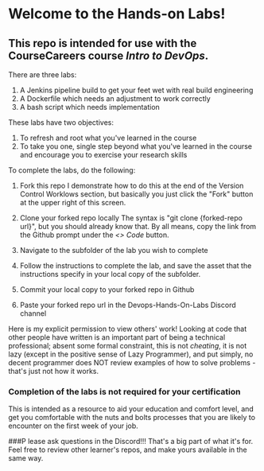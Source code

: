 # Welcome to the Hands-on Labs! 
## This repo is intended for use with the CourseCareers course *Intro to DevOps*.

There are three labs:

1. A Jenkins pipeline build to get your feet wet with real build engineering
2. A Dockerfile which needs an adjustment to work correctly
3. A bash script which needs implementation

These labs have two objectives:
1. To refresh and root what you've learned in the course
2. To take you one, single step beyond what you've learned in the course and encourage you to exercise your research skills

To complete the labs, do the following:
1. Fork this repo
I demonstrate how to do this at the end of the Version Control Worklows section, but basically you just click the "Fork" button at the upper right of this screen.

2. Clone your forked repo locally
The syntax is "git clone {forked-repo url}", but you should already know that. By all means, copy the link from the Github prompt under the *<> Code* button.

3. Navigate to the subfolder of the lab you wish to complete

4. Follow the instructions to complete the lab, and save the asset that the instructions specify in your local copy of the subfolder.

5. Commit your local copy to your forked repo in Github

6. Paste your forked repo url in the Devops-Hands-On-Labs Discord channel

Here is my explicit permission to view others' work! Looking at code that other people have written is an important part of being a technical professional; absent some formal constraint, this is not *cheating*, it is not lazy (except in the positive sense of Lazy Programmer), and put simply, no decent programmer does NOT review examples of how to solve problems - that's just not how it works.

### Completion of the labs is not required for your certification

This is intended as a resource to aid your education and comfort level, and get you comfortable with the nuts and bolts processes that you are likely to encounter on the first week of your job. 

###P lease ask questions in the Discord!!!
That's a big part of what it's for. Feel free to review other learner's repos, and make yours available in the same way. 
